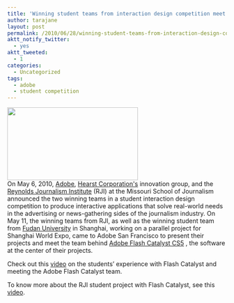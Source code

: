 ```yaml
---
title: 'Winning student teams from interaction design competition meet the Flash Catalyst team&#8230;'
author: tarajane
layout: post
permalink: /2010/06/28/winning-student-teams-from-interaction-design-competition-meet-the-flash-catalyst-team/
aktt_notify_twitter:
  - yes
aktt_tweeted:
  - 1
categories:
  - Uncategorized
tags:
  - adobe
  - student competition
---
```

<a href="http://flashcats.net/wp-content/uploads/2010/06/FC_2.jpg" rel="lightbox[296]"><img src="http://flashcats.net/wp-content/uploads/2010/06/FC_2-300x167.jpg" alt="" title="FC_2" width="300" height="167" class="aligncenter size-medium wp-image-297" /></a>  
On May 6, 2010, [Adobe][1], [Hearst Corporation's][2] innovation group, and the [Reynolds Journalism Institute][3] (RJI) at the Missouri School of Journalism announced the two winning teams in a student interaction design competition to produce interactive applications that solve real-world needs in the advertising or news-gathering sides of the journalism industry. On May 11, the winning teams from RJI, as well as the winning student team from [Fudan University][4] in Shanghai, working on a parallel project for Shanghai World Expo, came to Adobe San Francisco to present their projects and meet the team behind [Adobe Flash Catalyst CS5][5] , the software at the center of their projects. 

Check out this [video][6] on the students’ experience with Flash Catalyst and meeting the Adobe Flash Catalyst team.

To know more about the RJI student project with Flash Catalyst, see this [video][7].

 [1]: http://www.adobe.com
 [2]: http://www.hearst.com
 [3]: http://www.rjionline.org
 [4]: http://www.fudan.edu.cn/englishnew/
 [5]: http://www.adobe.com/products/flashcatalyst
 [6]: http://bit.ly/mizzou_FC
 [7]: http://bit.ly/9dxNY0